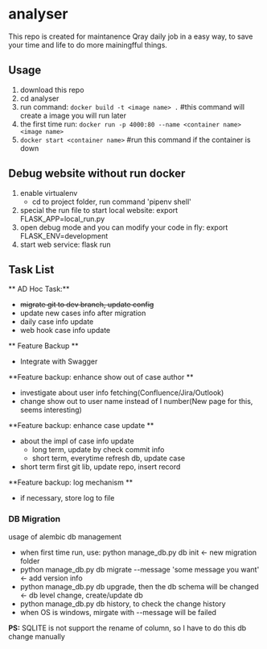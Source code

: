 # analyser
This repo is created for maintanence Qray daily job in a easy way, to save your time and life to do more mainingfful things.

## Usage
1. download this repo
2. cd analyser
3. run command: `docker build -t <image name> .`  #this command will create a image you will run later
4. the first time run: `docker run -p 4000:80 --name <container name> <image name>`
5. `docker start <container name>` #run this command if the container is down

## Debug website without run docker
1. enable virtualenv
    * cd to project folder, run command 'pipenv shell'
2. special the run file to start local website: export FLASK_APP=local_run.py
3. open debug mode and you can modify your code in fly: export FLASK_ENV=development
4. start web service: flask run

## Task List
** AD Hoc Task:**
+ ~~migrate git to dev branch, update config~~
+ update new cases info after migration
+ daily case info update
+ web hook case info update

** Feature Backup **
+ Integrate with Swagger

**Feature backup: enhance show out of case author **
+ investigate about user info fetching(Confluence/Jira/Outlook)
+ change show out to user name instead of I number(New page for this, seems interesting)

**Feature backup: enhance case update **
+ about the impl of case info update
  - long term, update by check commit info
  - short term, everytime refresh db, update case
+ short term first
  git lib, update repo, insert record
  
**Feature backup: log mechanism **
+ if necessary, store log to file

### DB Migration
usage of alembic db management
+ when first time run, use: python manage_db.py db init  <- new migration folder
+ python manage_db.py db migrate --message 'some message you want'  <- add version info 
+ python manage_db.py db upgrade, then the db schema will be changed  <- db level change, create/update db
+ python manage_db.py db history, to check the change history
+ when OS is windows, mirgate with --message will be failed

**PS:** SQLITE is not support the rename of column, so I have to do this db change manually
